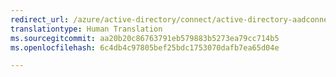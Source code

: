 ```yaml
---
redirect_url: /azure/active-directory/connect/active-directory-aadconnect-multiple-domains
translationtype: Human Translation
ms.sourcegitcommit: aa20b20c86763791eb579883b5273ea79cc714b5
ms.openlocfilehash: 6c4db4c97805bef25bdc1753070dafb7ea65d04e

---
```




<!--HONumber=Dec16_HO3-->


